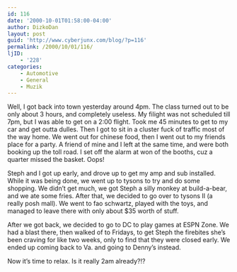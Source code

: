 ```yaml
---
id: 116
date: '2000-10-01T01:58:00-04:00'
author: DizkoDan
layout: post
guid: 'http://www.cyberjunx.com/blog/?p=116'
permalink: /2000/10/01/116/
ljID:
    - '228'
categories:
    - Automotive
    - General
    - Muzik
---
```


Well, I got back into town yesterday around 4pm. The class turned out to be only about 3 hours, and completely useless. My filight was not scheduled till 7pm, but I was able to get on a 2:00 flight. Took me 45 minutes to get to my car and get outta dulles. Then I got to sit in a cluster fuck of traffic most of the way home. We went out for chinese food, then I went out to my friends place for a party. A friend of mine and I left at the same time, and were both booking up the toll road. I set off the alarm at won of the booths, cuz a quarter missed the basket. Oops!

Steph and I got up early, and drove up to get my amp and sub installed. While it was being done, we went up to tysons to try and do some shopping. We didn’t get much, we got Steph a silly monkey at build-a-bear, and we ate some fries. After that, we decided to go over to tysons II (a really posh mall). We went to fao schwartz, played with the toys, and managed to leave there with only about $35 worth of stuff.

After we got back, we decided to go to DC to play games at ESPN Zone. We had a blast there, then walked of to Fridays, to get Steph the firebites she’s been craving for like two weeks, only to find that they were closed early. We ended up coming back to Va. and going to Denny’s instead.

Now it’s time to relax. Is it really 2am already?!?